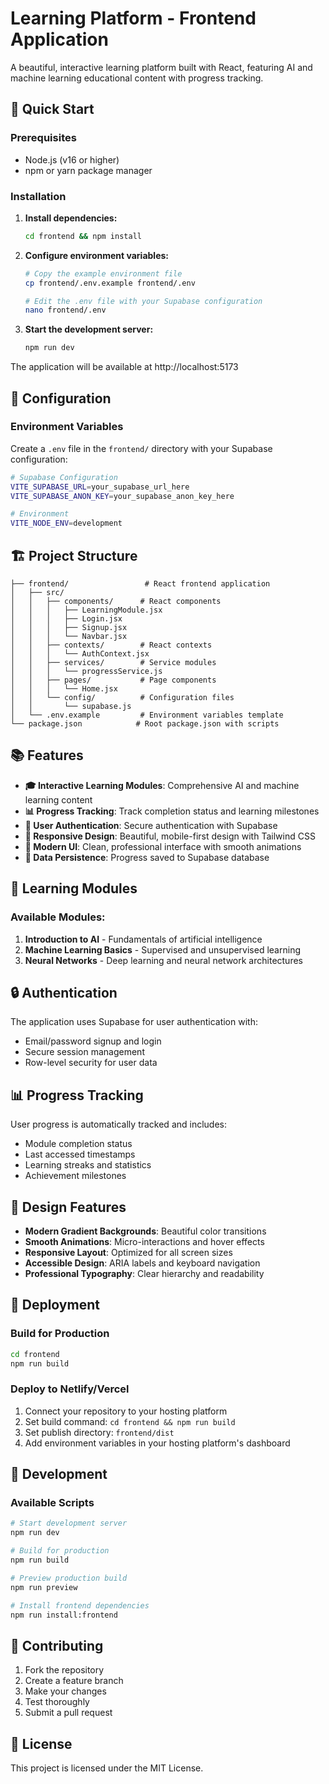 # Learning Platform - Frontend Application

A beautiful, interactive learning platform built with React, featuring AI and machine learning educational content with progress tracking.

## 🚀 Quick Start

### Prerequisites
- Node.js (v16 or higher)
- npm or yarn package manager

### Installation

1. **Install dependencies:**
   ```bash
   cd frontend && npm install
   ```

2. **Configure environment variables:**
   ```bash
   # Copy the example environment file
   cp frontend/.env.example frontend/.env
   
   # Edit the .env file with your Supabase configuration
   nano frontend/.env
   ```

3. **Start the development server:**
   ```bash
   npm run dev
   ```

The application will be available at http://localhost:5173

## 🔧 Configuration

### Environment Variables

Create a `.env` file in the `frontend/` directory with your Supabase configuration:

```bash
# Supabase Configuration
VITE_SUPABASE_URL=your_supabase_url_here
VITE_SUPABASE_ANON_KEY=your_supabase_anon_key_here

# Environment
VITE_NODE_ENV=development
```

## 🏗️ Project Structure

```
├── frontend/                 # React frontend application
│   ├── src/
│   │   ├── components/      # React components
│   │   │   ├── LearningModule.jsx
│   │   │   ├── Login.jsx
│   │   │   ├── Signup.jsx
│   │   │   └── Navbar.jsx
│   │   ├── contexts/        # React contexts
│   │   │   └── AuthContext.jsx
│   │   ├── services/        # Service modules
│   │   │   └── progressService.js
│   │   ├── pages/           # Page components
│   │   │   └── Home.jsx
│   │   └── config/          # Configuration files
│   │       └── supabase.js
│   └── .env.example         # Environment variables template
└── package.json            # Root package.json with scripts
```

## 📚 Features

- **🎓 Interactive Learning Modules**: Comprehensive AI and machine learning content
- **📊 Progress Tracking**: Track completion status and learning milestones
- **🔐 User Authentication**: Secure authentication with Supabase
- **📱 Responsive Design**: Beautiful, mobile-first design with Tailwind CSS
- **🎨 Modern UI**: Clean, professional interface with smooth animations
- **💾 Data Persistence**: Progress saved to Supabase database

## 🎯 Learning Modules

### Available Modules:
1. **Introduction to AI** - Fundamentals of artificial intelligence
2. **Machine Learning Basics** - Supervised and unsupervised learning
3. **Neural Networks** - Deep learning and neural network architectures

## 🔒 Authentication

The application uses Supabase for user authentication with:
- Email/password signup and login
- Secure session management
- Row-level security for user data

## 📊 Progress Tracking

User progress is automatically tracked and includes:
- Module completion status
- Last accessed timestamps
- Learning streaks and statistics
- Achievement milestones

## 🎨 Design Features

- **Modern Gradient Backgrounds**: Beautiful color transitions
- **Smooth Animations**: Micro-interactions and hover effects
- **Responsive Layout**: Optimized for all screen sizes
- **Accessible Design**: ARIA labels and keyboard navigation
- **Professional Typography**: Clear hierarchy and readability

## 🚀 Deployment

### Build for Production

```bash
cd frontend
npm run build
```

### Deploy to Netlify/Vercel

1. Connect your repository to your hosting platform
2. Set build command: `cd frontend && npm run build`
3. Set publish directory: `frontend/dist`
4. Add environment variables in your hosting platform's dashboard

## 🧪 Development

### Available Scripts

```bash
# Start development server
npm run dev

# Build for production
npm run build

# Preview production build
npm run preview

# Install frontend dependencies
npm run install:frontend
```

## 🤝 Contributing

1. Fork the repository
2. Create a feature branch
3. Make your changes
4. Test thoroughly
5. Submit a pull request

## 📄 License

This project is licensed under the MIT License.